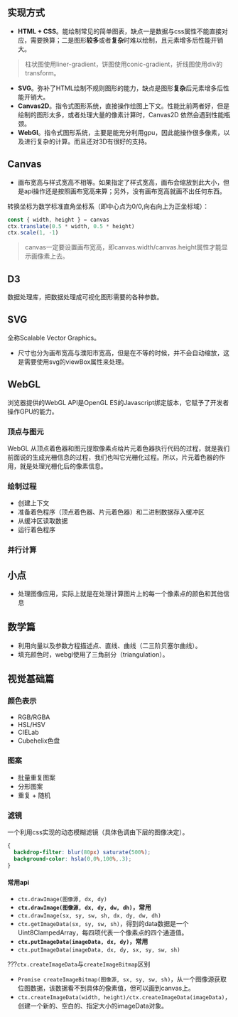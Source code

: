 ## 实现方式
- **HTML + CSS**。能绘制常见的简单图表，缺点一是数据与css属性不能直接对应，需要换算；二是图形**较多**或者**复杂**时难以绘制，且元素增多后性能开销大。
> 柱状图使用liner-gradient，饼图使用conic-gradient，折线图使用div的transform。
- **SVG**。弥补了HTML绘制不规则图形的能力，缺点是图形**复杂**后元素增多后性能开销大。
- **Canvas2D**。指令式图形系统，直接操作绘图上下文。性能比前两者好，但是绘制的图形太多，或者处理大量的像素计算时，Canvas2D 依然会遇到性能瓶颈。
- **WebGl**。指令式图形系统，主要是能充分利用gpu，因此能操作很多像素，以及进行复杂的计算。而且还对3D有很好的支持。

## Canvas
- 画布宽高与样式宽高不相等。如果指定了样式宽高，画布会缩放到此大小，但是api操作还是按照画布宽高来算；另外，没有画布宽高就画不出任何东西。

转换坐标为数学标准直角坐标系（即中心点为0/0,向右向上为正坐标域）：
``` javascript
const { width, height } = canvas
ctx.translate(0.5 * width, 0.5 * height)
ctx.scale(1, -1)
```

> canvas一定要设置画布宽高，即canvas.width/canvas.height属性才能显示画像素上去。

## D3
数据处理库，把数据处理成可视化图形需要的各种参数。

## SVG
全称Scalable Vector Graphics。
- 尺寸也分为画布宽高与濮阳市宽高，但是在不等的时候，并不会自动缩放，这是需要使用svg的viewBox属性来处理。

## WebGL
浏览器提供的WebGL API是OpenGL ES的Javascript绑定版本，它赋予了开发者操作GPU的能力。

### 顶点与图元
WebGL 从顶点着色器和图元提取像素点给片元着色器执行代码的过程，就是我们前面说的生成光栅信息的过程，我们也叫它光栅化过程。所以，片元着色器的作用，就是处理光栅化后的像素信息。

### 绘制过程
- 创建上下文
- 准备着色程序（顶点着色器、片元着色器）和二进制数据存入缓冲区
- 从缓冲区读取数据
- 运行着色程序

### 并行计算

## 小点
- 处理图像应用，实际上就是在处理计算图片上的每一个像素点的颜色和其他信息

## 数学篇
- 利用向量以及参数方程描述点、直线、曲线（二三阶贝塞尔曲线）。
- 填充颜色时，webgl使用了三角剖分（triangulation）。

## 视觉基础篇
### 颜色表示
- RGB/RGBA
- HSL/HSV
- CIELab
- Cubehelix色盘

### 图案
- 批量重复图案
- 分形图案
- 重复 + 随机

### 滤镜
一个利用css实现的动态模糊滤镜（具体色调由下层的图像决定）。
``` css
{
  backdrop-filter: blur(80px) saturate(500%);
  background-color: hsla(0,0%,100%,.3);
}
```

#### 常用api
- `ctx.drawImage(图像源, dx, dy)`
- **`ctx.drawImage(图像源, dx, dy, dw, dh)`，常用**
- `ctx.drawImage(sx, sy, sw, sh, dx, dy, dw, dh)`
- `ctx.getImageData(sx, sy, sw, sh)`，得到的data数据是一个Uint8ClampedArray，每四项代表一个像素点的四个通道值。
- **`ctx.putImageData(imageData, dx, dy)`，常用**
- `ctx.putImageData(imageData, dx, dy, sx, sy, sw, sh)`

???`ctx.createImageData`与`createImageBitmap`区别
- `Promise createImageBitmap(图像源, sx, sy, sw, sh)`，从一个图像源获取位图数据，该数据看不到具体的像素值，但可以画到canvas上。
- `ctx.createImageData(width, height)/ctx.createImageData(imageData)`，创建一个新的、空白的、指定大小的imageData对象。
